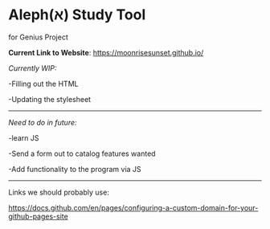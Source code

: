 # Aleph(א) Study Tool
for Genius Project

**Current Link to Website**: https://moonrisesunset.github.io/

*Currently WIP:*

  -Filling out the HTML
  
  -Updating the stylesheet
  
---------------------------------------------------------------
*Need to do in future:*

  -learn JS
  
  -Send a form out to catalog features wanted
  
  -Add functionality to the program via JS
  
----------------------------------------------------------------
  
Links we should probably use:

https://docs.github.com/en/pages/configuring-a-custom-domain-for-your-github-pages-site
